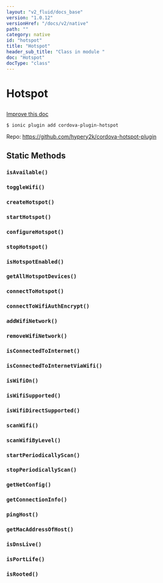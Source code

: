```yaml
---
layout: "v2_fluid/docs_base"
version: "1.0.12"
versionHref: "/docs/v2/native"
path: ""
category: native
id: "hotspot"
title: "Hotspot"
header_sub_title: "Class in module "
doc: "Hotspot"
docType: "class"
---
```









<h1 class="api-title">


Hotspot






</h1>

<a class="improve-v2-docs" href='http://github.com/driftyco/ionic-native/edit/master/src/plugins/hotspot.ts#L0'>
Improve this doc
</a>





<!-- decorators -->

<pre><code>$ ionic plugin add cordova-plugin-hotspot</code></pre>
<p>Repo:
<a href="https://github.com/hypery2k/cordova-hotspot-plugin">
https://github.com/hypery2k/cordova-hotspot-plugin
</a>
</p>

<!-- description -->


<!-- @usage tag -->


<!-- @property tags -->
<h2>Static Methods</h2>
<div id="isAvailable"></div>
<h3><code>isAvailable()</code>
  
</h3>











<div id="toggleWifi"></div>
<h3><code>toggleWifi()</code>
  
</h3>











<div id="createHotspot"></div>
<h3><code>createHotspot()</code>
  
</h3>











<div id="startHotspot"></div>
<h3><code>startHotspot()</code>
  
</h3>











<div id="configureHotspot"></div>
<h3><code>configureHotspot()</code>
  
</h3>











<div id="stopHotspot"></div>
<h3><code>stopHotspot()</code>
  
</h3>











<div id="isHotspotEnabled"></div>
<h3><code>isHotspotEnabled()</code>
  
</h3>











<div id="getAllHotspotDevices"></div>
<h3><code>getAllHotspotDevices()</code>
  
</h3>











<div id="connectToHotspot"></div>
<h3><code>connectToHotspot()</code>
  
</h3>











<div id="connectToWifiAuthEncrypt"></div>
<h3><code>connectToWifiAuthEncrypt()</code>
  
</h3>











<div id="addWifiNetwork"></div>
<h3><code>addWifiNetwork()</code>
  
</h3>











<div id="removeWifiNetwork"></div>
<h3><code>removeWifiNetwork()</code>
  
</h3>











<div id="isConnectedToInternet"></div>
<h3><code>isConnectedToInternet()</code>
  
</h3>











<div id="isConnectedToInternetViaWifi"></div>
<h3><code>isConnectedToInternetViaWifi()</code>
  
</h3>











<div id="isWifiOn"></div>
<h3><code>isWifiOn()</code>
  
</h3>











<div id="isWifiSupported"></div>
<h3><code>isWifiSupported()</code>
  
</h3>











<div id="isWifiDirectSupported"></div>
<h3><code>isWifiDirectSupported()</code>
  
</h3>











<div id="scanWifi"></div>
<h3><code>scanWifi()</code>
  
</h3>











<div id="scanWifiByLevel"></div>
<h3><code>scanWifiByLevel()</code>
  
</h3>











<div id="startPeriodicallyScan"></div>
<h3><code>startPeriodicallyScan()</code>
  
</h3>











<div id="stopPeriodicallyScan"></div>
<h3><code>stopPeriodicallyScan()</code>
  
</h3>











<div id="getNetConfig"></div>
<h3><code>getNetConfig()</code>
  
</h3>











<div id="getConnectionInfo"></div>
<h3><code>getConnectionInfo()</code>
  
</h3>











<div id="pingHost"></div>
<h3><code>pingHost()</code>
  
</h3>











<div id="getMacAddressOfHost"></div>
<h3><code>getMacAddressOfHost()</code>
  
</h3>











<div id="isDnsLive"></div>
<h3><code>isDnsLive()</code>
  
</h3>











<div id="isPortLife"></div>
<h3><code>isPortLife()</code>
  
</h3>











<div id="isRooted"></div>
<h3><code>isRooted()</code>
  
</h3>












<!-- methods on the class --><!-- related link --><!-- end content block -->


<!-- end body block -->

